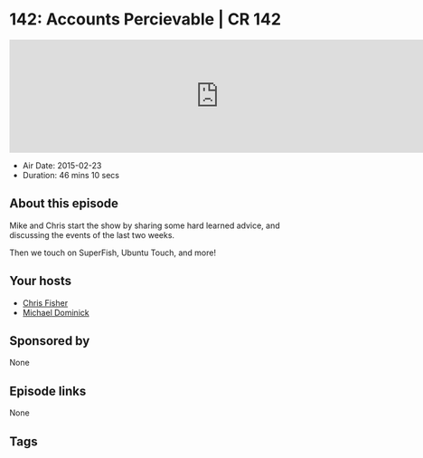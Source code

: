 # 142: Accounts Percievable | CR 142

<iframe src="https://player.fireside.fm/v2/MLf2ZzhC+LpmdfChM?theme=dark" width="740" height="200" frameborder="0" scrolling="no"></iframe>

* Air Date: 2015-02-23
* Duration: 46 mins 10 secs

## About this episode

Mike and Chris start the show by sharing some hard learned advice, and discussing the events of the last two weeks.

Then we touch on SuperFish, Ubuntu Touch, and more!

## Your hosts
* [Chris Fisher](https://coder.show/hosts/chrislas)
* [Michael Dominick](https://coder.show/hosts/michael)

## Sponsored by

None



## Episode links

None



## Tags


